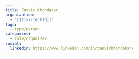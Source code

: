 ```yaml
---
title: Tanvir Khondakar
organization:
  - "[[CivicTechTO]]"
tags:
  - type/person
categories:
  - role/organizer
social:
  linkedin: https://www.linkedin.com/in/tanvirkhondakar/
---
```

